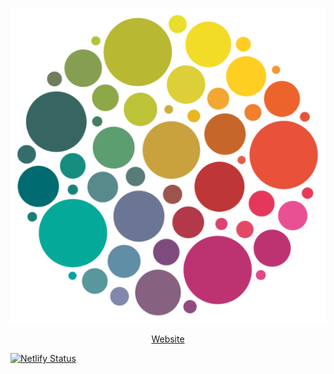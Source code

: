 <p align='center'>
  <img src='/public/logo.png' alt='GO DO GOOD' width='600'/>
</p>

<p align='center'>
  <a href="https://gooddeeds.godogood.online/" target="_blank">Website</a>
</p>

[![Netlify Status](https://api.netlify.com/api/v1/badges/ee84fb61-f41e-4b8d-9599-4711f1f7ea9c/deploy-status)](https://app.netlify.com/sites/deeds/deploys)
